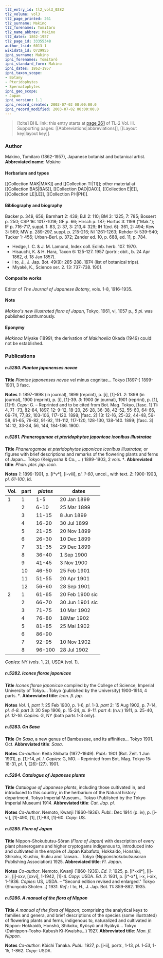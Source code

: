 ```yaml
---
tl2_entry_id: tl2_vol3_0282
tl2_volume: vol3
tl2_page_printed: 261
tl2_surname: Makino
tl2_forenames: Tomitaro
tl2_name_abbrev: Makino
tl2_dates: 1862-1957
tl2_page_id: 33355348
author_lsid: 6013-1
wikidata_id: Q729955
ipni_surname: Makino
ipni_forenames: Tomitarô
ipni_standard_form: Makino
ipni_dates: 1862-1957
ipni_taxon_scope: 
- Botany
- Pteridophytes
- Spermatophytes
ipni_geo_scope: 
- Japan
ipni_version: 1.1
ipni_record_created: 2003-07-02 00:00:00.0
ipni_record_modified: 2003-07-02 00:00:00.0
---
```



> [!cite] BHL link: this entry starts at [page 261](https://www.biodiversitylibrary.org/page/33355348) of TL-2 Vol. III.
> Supporting pages: [[Abbreviations|abbreviations]], [[Layout key|layout key]].

### Author

Makino, Tomitaro (1862-1957), Japanese botanist and botanical artist. 
**Abbreviated name**: *Makino*

#### Herbarium and types

[[Collection MAK|MAK]] and [[Collection TI|TI]]; other material at [[Collection BAS|BAS]], [[Collection DAO|DAO]], [[Collection E|E]], [[Collection LE|LE]], [[Collection PH|PH]].

#### Bibliography and biography

Backer p. 349, 656; Barnhart 2: 439; BJI 2: 110; BM 3: 1225, 7: 785; Bossert p. 250; CSP 16: 1017-1018; GF p. 66; Hirsch p. 187; Hortus 3: 1199 ("Mak."); IF p. 716-717, suppl. 1: 83, 2: 37, 3: 213,4: 329; IH 1(ed. 6): 361, 2: 494; Kew 3: 569; MW p. 289-297, suppl. p. 215-216; NI 1261-1263; Rehder 5: 539-540; Tucker 1: 456; Urban-Berl. p. 372; Zander ed. 10, p. 688, ed. 11, p. 784.
- Hedge, I. C. & J. M. Lamond, Index coll. Edinb. herb. 107. 1970.
- Hisauchi, K. & H. Hara, Taxon 6: 125-127. 1957 (portr.; obit., b. 24 Apr 1862, d. 18 Jan 1857).
- I to, J., J. Jap. Bot. 49(9): 285-288. 1974 (list of botanical trips).
- Miyaké, K., Science ser. 2. 13: 737-738. 1901.

#### Composite works

Editor of *The Journal of Japanese Botany*, vols. 1-8, 1916-1935.

#### Note

*Makino's new illustrated flora of Japan*, Tokyo, 1961, vi, 1057 p., *5 pl*. was published posthumously.

#### Eponymy

*Makinoa* Miyake (1899); the derivation of *Makinoella* Okada (1949) could not be established.

### Publications

##### n.5280. Plantae japonenses novae

**Title**
*Plantae japonenses novae* vel minus cognitae... Tokyo \[1897-\] 1899-1901, 3 fasc.

**Notes**
*1*: 1897-1898 (in journal), 1899 (reprint), p. \[i\], \[1\]-51.
*2*: 1899 (in journal), 1900 (reprint), p. \[i\], \[1\]-39.
*3*: 1900 (in journal), 1901 (reprint), p. \[1\], \[1\]-9.
*Copy*: G. – Reprinted and to be cited from Bot. Mag. Tokyo, \[fasc. 1\] 11: 4, 71 -73, 82-84, 1897, 12: 9-12, 18-20, 26-28, 36-38, 42-52, 55-60, 64-66, 69-74, 77\_82, 103-106, 117-120. 1898; \[fasc. 2\] 13: 12-16, 25-32, 44-48, 56-58, 61-65, 79-82, 91-92, 111-112, 117-120, 128-130, 138-140. 1899; \[fasc. 3\] 14: 12, 33-34, 56, 144, 184-186. 1900.

##### n.5281. Phanerogamae et pteridophytae japonicae iconibus illustratae

**Title**
*Phanerogamae et pteridophytae japonicae iconibus illustratae*; or figures with brief descriptions and remarks of the flowering plants and ferns of Japan... Tokyo (Keigyosha & Co., ...) 1899-1903, 2 vols. †.
**Abbreviated title**: *Phan. pter. jap. icon.*

**Notes**
*1*: 1899-1901, p. \[i\*v\*\], \[i-viii\], *pl. 1-60*, uncol., with text.
*2*: 1900-1903, *pl. 61-100*, id.

|Vol.	|part	|*plates*	|dates	|
|---	|---	|---	|---	|
|1	|1	|1-5	|20 Jan 1899	
|	|2	|6-10	|25 Mar 1899	
|	|3	|11-15	|8 Jun 1899	
|	|4	|16-20	|30 Jul 1899	
|	|5	|21-25	|20 Nov 1899	
|	|6	|26-30	|10 Dec 1899	
|	|7	|31-35	|29 Dec 1899	
|	|8	|36-40	|1 Sep 1900	
|	|9	|41-45	|3 Nov 1900|
|	|10	|46-50	|25 Feb 1901|
|	|11	|51-55	|20 Apr 1901
|	|12	|56-60	|28 Sep 1901
|2	|1	|61-65	|20 Feb 1900 sic|
|	|2	|66-70	|30 Jun 1901 sic|
|	|3	|71-75	|10 Mar 1902|
|	|4	|76-80	|18Mar 1902|
|	|5	|81-85	|25 Mai 1902|
|	|6	|86-90|
|	|7	|92-95	|10 Nov 1902|
|	|8	|96-100	|28 Jul 1902|

*Copies*: NY (vols. 1, 2), USDA (vol. 1).

##### n.5282. Icones florae japonicae

**Title**
*Icones florae japonicae* compiled by the College of Science, Imperial University of Tokyo... Tokyo (published by the University) 1900-1914, 4 parts. †.
**Abbreviated title**: *Icon. fl. jap.*

**Notes**
*Vol. 1, part 1*: 25 Feb 1900, p. 1-6, *pl*. 1-3.
*part* 2: 15 Aug 1902, p. 7-14, *pl. 4-8.*
*part 3*: 30 Sep 1906, p. 15-24, *pl. 9-11.*
*part 4*: (n.v.) 1911, p. 25-40, *pl. 12-16.*
*Copies*: G, NY (both parts 1-3 only).

##### n.5283. On Sasa

**Title**
*On Sasa*, a new genus of Bambuseae, and its affinities... Tokyo 1901. Oct.
**Abbreviated title**: *Sasa*.

**Notes**
*Co-author*: Keita Shibata (1877-1949).
*Publ*.: 1901 (Bot. Zeit. 1 Jun 1901), p. \[1\]-14, *pl. I. Copies*: G, MO. – Reprinted from Bot. Mag. Tokyo 15: 18-31, *pl. 1*, (26)-(27). 1901.

##### n.5284. Catalogue of Japanese plants

**Title**
*Catalogue of Japanese plants*, including those cultivated in, and introduced to this country, in the herbarium of the Natural history department, Tokyo Imperial Museum... Tokyo (Published by the Tokyo Imperial Museum) 1914.
**Abbreviated title**: *Cat. Jap. pl.*

**Notes**
*Co-Author*. Nemoto, Kwanji (1860-1936).
*Publ*.: Dec 1914 (p. iv), p. \[i-vi\], \[1\]-490, \[1\], \[1\]-83, \[1\]-60. *Copy*: US.

##### n.5285. Flora of Japan

**Title**
Nippon-Shokubutsu-Sôran (*Flora of Japan*) with description of every plant phanerogams and higher cryptogams indigenous to, introduced into and cultivated in the empire of Japan Kabafuto, Hokkaido, Honshiu, Shikoku, Kiushiu, Riukiu and Taiwan... Tokyo (Nipponshokubutsusoran Publishing Association) 1925.
**Abbreviated title**: *Fl. Japan*.

**Notes**
*Co-author*. Nemoto, Kwanji (1860-1936).
*Ed. 1*: 1925, p. \[i\*-xii\*\], \[i\]-xii, \[i\]-xxv, \[xxvi\], 1-1942, \[1\]-4. *Copy*: USDA.
*Ed. 2*: 1931, p. \[i\*-x\*\], i-x, i-xix, 1-1936. *Copies*: US, USDA. – "Second edition revised and enlarged." Tokyo (Shunyodo Shoten...) 1931.
*Ref*.: I to, H., J. Jap. Bot. 11: 859-862. 1935.

##### n.5286. A manual of the flora of Nippon

**Title**
*A manual of the flora of Nippon*; comprising the analytical keys to families and genera, and brief descriptions of the species (some illustrated) of flowering plants and ferns, indigenous to, naturalized and cultivated in Nippon: Hokkaidô, Honshû, Shikoku, Kyûsyû and Ryûkyû... Tokyo (Dainippon-Tosho-Kabush Ki-Kwaisha...) 1927.
**Abbreviated title**: *Man. fl. Nippon*.

**Notes**
*Co-author*: Kôichi Tanaka.
*Publ*.: 1927, p. \[i-ii\], portr., 1-13, *pl. 1-53*, 1-15, 1-862. *Copy*: USDA.

